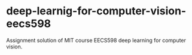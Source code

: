 # deep-learnig-for-computer-vision-eecs598

Assignment solution of MIT course EECS598 deep learning for computer vision.

